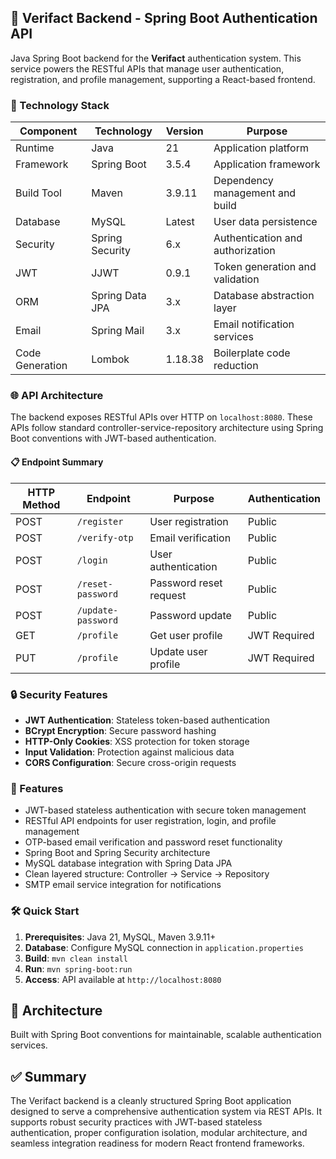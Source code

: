 ## 🔧 Verifact Backend - Spring Boot Authentication API

Java Spring Boot backend for the **Verifact** authentication system. This service powers the RESTful APIs that manage user authentication, registration, and profile management, supporting a React-based frontend.

### 🚀 Technology Stack

| Component | Technology | Version | Purpose |
|-----------|------------|---------|---------|
| Runtime | Java | 21 | Application platform |
| Framework | Spring Boot | 3.5.4 | Application framework |
| Build Tool | Maven | 3.9.11 | Dependency management and build |
| Database | MySQL | Latest | User data persistence |
| Security | Spring Security | 6.x | Authentication and authorization |
| JWT | JJWT | 0.9.1 | Token generation and validation |
| ORM | Spring Data JPA | 3.x | Database abstraction layer |
| Email | Spring Mail | 3.x | Email notification services |
| Code Generation | Lombok | 1.18.38 | Boilerplate code reduction |

### 🌐 API Architecture

The backend exposes RESTful APIs over HTTP on `localhost:8080`. These APIs follow standard controller-service-repository architecture using Spring Boot conventions with JWT-based authentication.

#### 📋 Endpoint Summary

| HTTP Method | Endpoint | Purpose | Authentication |
|-------------|----------|---------|---------------|
| POST | `/register` | User registration | Public |
| POST | `/verify-otp` | Email verification | Public |
| POST | `/login` | User authentication | Public |
| POST | `/reset-password` | Password reset request | Public |
| POST | `/update-password` | Password update | Public |
| GET | `/profile` | Get user profile | JWT Required |
| PUT | `/profile` | Update user profile | JWT Required |

### 🔒 Security Features

* **JWT Authentication**: Stateless token-based authentication
* **BCrypt Encryption**: Secure password hashing  
* **HTTP-Only Cookies**: XSS protection for token storage
* **Input Validation**: Protection against malicious data
* **CORS Configuration**: Secure cross-origin requests

### 🚀 Features

* JWT-based stateless authentication with secure token management
* RESTful API endpoints for user registration, login, and profile management
* OTP-based email verification and password reset functionality
* Spring Boot and Spring Security architecture
* MySQL database integration with Spring Data JPA
* Clean layered structure: Controller → Service → Repository
* SMTP email service integration for notifications

### 🛠️ Quick Start

1. **Prerequisites**: Java 21, MySQL, Maven 3.9.11+
2. **Database**: Configure MySQL connection in `application.properties`
3. **Build**: `mvn clean install`
4. **Run**: `mvn spring-boot:run`
5. **Access**: API available at `http://localhost:8080`

## 📁 Architecture

Built with Spring Boot conventions for maintainable, scalable authentication services.

## ✅ Summary

The Verifact backend is a cleanly structured Spring Boot application designed to serve a comprehensive authentication system via REST APIs. It supports robust security practices with JWT-based stateless authentication, proper configuration isolation, modular architecture, and seamless integration readiness for modern React frontend frameworks.

